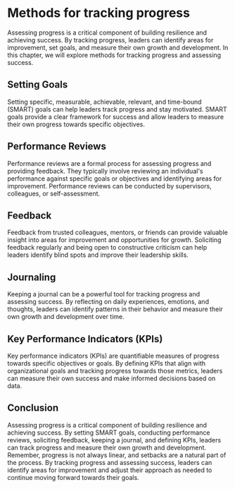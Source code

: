 Methods for tracking progress
=============================================================

Assessing progress is a critical component of building resilience and achieving success. By tracking progress, leaders can identify areas for improvement, set goals, and measure their own growth and development. In this chapter, we will explore methods for tracking progress and assessing success.

Setting Goals
-------------

Setting specific, measurable, achievable, relevant, and time-bound (SMART) goals can help leaders track progress and stay motivated. SMART goals provide a clear framework for success and allow leaders to measure their own progress towards specific objectives.

Performance Reviews
-------------------

Performance reviews are a formal process for assessing progress and providing feedback. They typically involve reviewing an individual's performance against specific goals or objectives and identifying areas for improvement. Performance reviews can be conducted by supervisors, colleagues, or self-assessment.

Feedback
--------

Feedback from trusted colleagues, mentors, or friends can provide valuable insight into areas for improvement and opportunities for growth. Soliciting feedback regularly and being open to constructive criticism can help leaders identify blind spots and improve their leadership skills.

Journaling
----------

Keeping a journal can be a powerful tool for tracking progress and assessing success. By reflecting on daily experiences, emotions, and thoughts, leaders can identify patterns in their behavior and measure their own growth and development over time.

Key Performance Indicators (KPIs)
---------------------------------

Key performance indicators (KPIs) are quantifiable measures of progress towards specific objectives or goals. By defining KPIs that align with organizational goals and tracking progress towards those metrics, leaders can measure their own success and make informed decisions based on data.

Conclusion
----------

Assessing progress is a critical component of building resilience and achieving success. By setting SMART goals, conducting performance reviews, soliciting feedback, keeping a journal, and defining KPIs, leaders can track progress and measure their own growth and development. Remember, progress is not always linear, and setbacks are a natural part of the process. By tracking progress and assessing success, leaders can identify areas for improvement and adjust their approach as needed to continue moving forward towards their goals.
